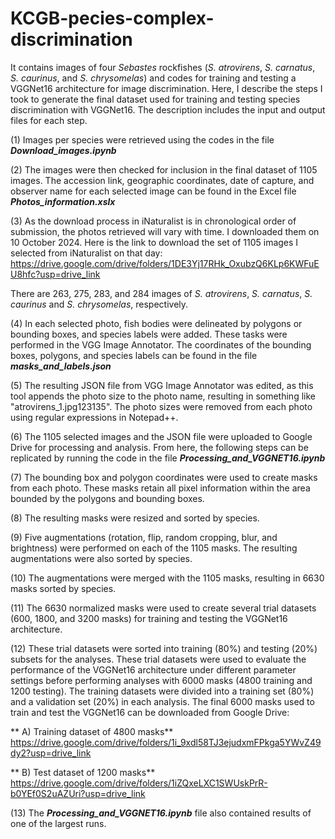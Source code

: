 # KCGB-pecies-complex-discrimination
It contains images of four _Sebastes_ rockfishes (_S. atrovirens_, _S. carnatus_, _S. caurinus_, and _S. chrysomelas_) and codes for training and testing a VGGNet16 architecture for image discrimination. Here, I describe the steps I took to generate the final dataset used for training and testing species discrimination with VGGNet16. The description includes the input and output files for each step.

(1) Images per species were retrieved using the codes in the file _**Download_images.ipynb**_

(2) The images were then checked for inclusion in the final dataset of 1105 images. The accession link, geographic coordinates, date of capture, and observer name for each selected image can be found in the Excel file **_Photos_information.xslx_**

(3) As the download process in iNaturalist is in chronological order of submission, the photos retrieved will vary with time. I downloaded them on 10 October 2024. Here is the link to download the set of 1105 images I selected from iNaturalist on that day:
https://drive.google.com/drive/folders/1DE3Yj17RHk_OxubzQ6KLp6KWFuEU8hfc?usp=drive_link

There are 263, 275, 283, and 284 images of _S. atrovirens_, _S. carnatus_, _S. caurinus_ and _S. chrysomelas_, respectively. 

(4) In each selected photo, fish bodies were delineated by polygons or bounding boxes, and species labels were added. These tasks were performed in the VGG Image Annotator. The coordinates of the bounding boxes, polygons, and species labels can be found in the file _**masks_and_labels.json**_

(5) The resulting JSON file from VGG Image Annotator was edited, as this tool appends the photo size to the photo name, resulting in something like "atrovirens_1.jpg123135". The photo sizes were removed from each photo using regular expressions in Notepad++.

(6) The 1105 selected images and the JSON file were uploaded to Google Drive for processing and analysis. From here, the following steps can be replicated by running the code in the file _**Processing_and_VGGNET16.ipynb**_

(7) The bounding box and polygon coordinates were used to create masks from each photo. These masks retain all pixel information within the area bounded by the polygons and bounding boxes. 

(8) The resulting masks were resized and sorted by species.

(9) Five augmentations (rotation, flip, random cropping, blur, and brightness) were performed on each of the 1105 masks. The resulting augmentations were also sorted by species.

(10) The augmentations were merged with the 1105 masks, resulting in 6630 masks sorted by species.

(11) The 6630 normalized masks were used to create several trial datasets (600, 1800, and 3200 masks) for training and testing the VGGNet16 architecture.

(12) These trial datasets were sorted into training (80%) and testing (20%) subsets for the analyses. These trial datasets were used to evaluate the performance of the VGGNet16 architecture under different parameter settings before performing analyses with 6000 masks (4800 training and 1200 testing). The training datasets were divided into a training set (80%) and a validation set (20%) in each analysis.  The final 6000 masks used to train and test the VGGNet16 can be downloaded from Google Drive: 

** A) Training dataset of 4800 masks**
https://drive.google.com/drive/folders/1i_9xdl58TJ3ejudxmFPkga5YWvZ49dy2?usp=drive_link

**   B) Test dataset of 1200 masks**
  https://drive.google.com/drive/folders/1iZQxeLXC1SWUskPrR-b0YEf0S2uAZUri?usp=drive_link
  
(13) The _**Processing_and_VGGNET16.ipynb**_ file also contained results of one of the largest runs. 
